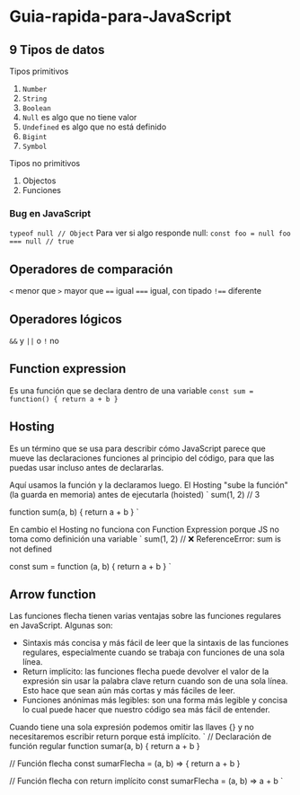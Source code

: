 # Guia-rapida-para-JavaScript

## 9 Tipos de datos
Tipos primitivos
1. `Number` 
2. `String` 
3. `Boolean` 
4. `Null` es algo que no tiene valor
5. `Undefined` es algo que no está definido
6. `Bigint` 
7. `Symbol` 

Tipos no primitivos
1. Objectos
2. Funciones

### Bug en JavaScript
`
typeof null // Object
`
Para ver si algo responde null:
`
const foo = null
foo === null // true
`

## Operadores de comparación
`<` menor que
`>` mayor que
`==` igual
`===` igual, con tipado
`!==` diferente

## Operadores lógicos
`&&` y
`||` o
`!` no

## Function expression
Es una función que se declara dentro de una variable
`
const sum = function() { return a + b }
`

## Hosting
Es un término que se usa para describir cómo JavaScript parece que mueve las declaraciones funciones al principio del código, para que las puedas usar incluso antes de declararlas.

Aquí usamos la función y la declaramos luego. El Hosting "sube la función" (la guarda en memoria) antes de ejecutarla (hoisted)
`
sum(1, 2) // 3

function sum(a, b) { return a + b }
`

En cambio el Hosting no funciona con Function Expression porque JS no toma como definición una variable 
`
sum(1, 2) // ❌ ReferenceError: sum is not defined

const sum = function (a, b) { return a + b }
`

## Arrow function 
Las funciones flecha tienen varias ventajas sobre las funciones regulares en JavaScript. Algunas son:
- Sintaxis más concisa y más fácil de leer que la sintaxis de las funciones regulares, especialmente cuando se trabaja con funciones de una sola línea.
- Return implícito: las funciones flecha puede devolver el valor de la expresión sin usar la palabra clave return cuando son de una sola línea. Esto hace que sean aún más cortas y más fáciles de leer.
- Funciones anónimas más legibles: son una forma más legible y concisa lo cual puede hacer que nuestro código sea más fácil de entender.

Cuando tiene una sola expresión podemos omitir las llaves {} y no necesitaremos escribir return porque está implícito.
`
// Declaración de función regular
function sumar(a, b) {
  return a + b
}

// Función flecha
const sumarFlecha = (a, b) => {
  return a + b
}

// Función flecha con return implícito
const sumarFlecha = (a, b) => a + b
`


